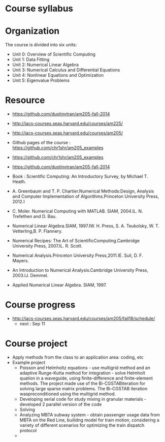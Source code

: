 # Course syllabus
Organization
============
The course is divided into six units:

- Unit 0: Overview of Scientific Computing
- Unit 1: Data Fitting
- Unit 2: Numerical Linear Algebra
- Unit 3: Numerical Calculus and Differential Equations
- Unit 4: Nonlinear Equations and Optimization
- Unit 5: Eigenvalue Problems


# Resource 
+ https://github.com/dustinvtran/am205-fall-2014 
+ http://iacs-courses.seas.harvard.edu/courses/am225/
+ http://iacs-courses.seas.harvard.edu/courses/am205/ 
+ Github pages of the course : https://github.com/chr1shr/am205_examples

+ https://github.com/chr1shr/am205_examples
+ https://github.com/dustinvtran/am205-fall-2014


+ Book : Scientific Computing: An Introductory Survey, by Michael T. Heath.

+ A. Greenbaum and T. P. Chartier.Numerical Methods:Design, Analysis and Computer Implementation of Algorithms.Princeton University Press, 2012.I

+ C. Moler.  Numerical Computing with MATLAB. SIAM, 2004.IL. N. Trefethen and D. Bau.

+ Numerical Linear Algebra.SIAM, 1997.IW. H. Press, S. A. Teukolsky, W. T. Vetterling,B. P. Flannery.

+ Numerical Recipes:  The Art of ScientificComputing.Cambridge University Press, 2007.IL. R. Scott.

+ Numerical Analysis.Princeton University Press,2011.IE. Suli, D. F. Mayers.

+ An Introduction to Numerical Analysis.Cambridge University Press, 2003.IJ. Demmel.


+ Applied Numerical Linear Algebra.  SIAM, 1997.



# Course progress
+ http://iacs-courses.seas.harvard.edu/courses/am205/fall18/schedule/
    + next : Sep 11 



# Course project 
+ Apply methods from the class to an application area: coding, etc
+ Example project 
    + Poisson and Helmholtz equations - use multigrid method and an adaptive Runge-Kutta method for integration - solve Helmholt quation in a waveguide,  using finite-difference and finite-element methods.  The project made use of the Bi-CGSTABiteration for solving large sparse matrix problems.  The Bi-CGSTAB iteration waspreconditioned using the multigrid method.
    + Developing serial code for study mixing in granular materials - developed 2 parallel version of the code
    + Solving 
    + Analyzing MBTA subway system - obtain passenger usage data from MBTA on the Red Line, builidng model for train motion, considering a variety of different scenarios for optimizing the train dispatch protocol 
    + 